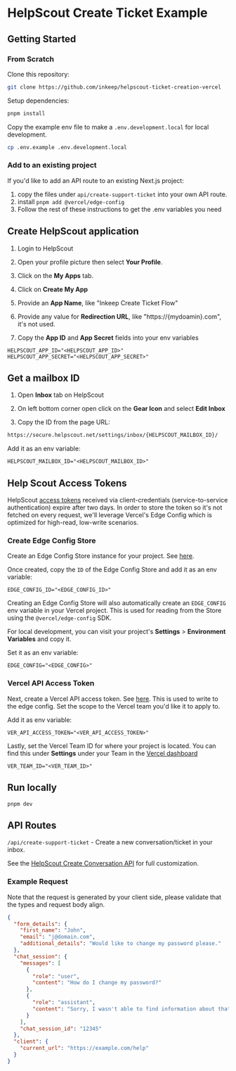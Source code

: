 # HelpScout Create Ticket Example

## Getting Started

### From Scratch
Clone this repository:

```bash
git clone https://github.com/inkeep/helpscout-ticket-creation-vercel
```

Setup dependencies:

```bash
pnpm install
```

Copy the example env file to make a `.env.development.local` for local development.

```bash
cp .env.example .env.development.local
```

### Add to an existing project
If you'd like to add an API route to an existing Next.js project:
1. copy the files under `api/create-support-ticket` into your own API route.
2. install `pnpm add @vercel/edge-config`
3. Follow the rest of these instructions to get the .env variables you need

## Create HelpScout application

1. Login to HelpScout

2. Open your profile picture then select **Your Profile**.

3. Click on the **My Apps** tab.

3. Click on **Create My App**

4. Provide an **App Name**, like "Inkeep Create Ticket Flow" 

5. Provide any value for **Redirection URL**, like "https://{mydoamin}.com", it's not used.

5. Copy the **App ID** and **App Secret** fields into your env variables

```
HELPSCOUT_APP_ID="<HELPSCOUT_APP_ID>"
HELPSCOUT_APP_SECRET="<HELPSCOUT_APP_SECRET>"
```

## Get a mailbox ID

1. Open **Inbox** tab on HelpScout

2. On left bottom corner open click on the **Gear Icon** and select **Edit Inbox**

3. Copy the ID from the page URL:

```bash
https://secure.helpscout.net/settings/inbox/{HELPSCOUT_MAILBOX_ID}/
```

Add it as an env variable:

```
HELPSCOUT_MAILBOX_ID="<HELPSCOUT_MAILBOX_ID>"
```

## Help Scout Access Tokens
HelpScout [access tokens](https://developer.helpscout.com/mailbox-api/overview/authentication/#client-credentials-flow) received via client-credentials (service-to-service authentication) expire after two days. In order to store the token so it's not fetched on every request, we'll leverage Vercel's Edge Config which is optimized for high-read, low-write scenarios. 

### Create Edge Config Store
Create an Edge Config Store instance for your project. See [here](https://vercel.com/docs/storage/edge-config/get-started#quickstart). 

Once created, copy the `ID` of the Edge Config Store and add it as an env variable:

```
EDGE_CONFIG_ID="<EDGE_CONFIG_ID>"
```

Creating an Edge Config Store will also automatically create an `EDGE_CONFIG` env variable in your Vercel project. This is used for reading from the Store using the `@vercel/edge-config` SDK.

For local development, you can visit your project's **Settings** > **Environment Variables** and copy it.

Set it as an env variable:

```
EDGE_CONFIG="<EDGE_CONFIG>"
```

### Vercel API Access Token

Next, create a Vercel API access token. See [here](https://vercel.com/docs/rest-api#creating-an-access-token). This is used to write to the edge config. Set the scope to the Vercel team you'd like it to apply to.

Add it as env variable:

```
VER_API_ACCESS_TOKEN="<VER_API_ACCESS_TOKEN>"
```

Lastly, set the Vercel Team ID for where your project is located. You can find this under **Settings** under your Team in the [Vercel dashboard](https://vercel.com)

```
VER_TEAM_ID="<VER_TEAM_ID>"
```

## Run locally
```
pnpm dev
```

## API Routes
`/api/create-support-ticket` - Create a new conversation/ticket in your inbox.

See the [HelpScout Create Conversation API](https://developer.helpscout.com/mailbox-api/endpoints/conversations/create/) for full customization.


### Example Request

Note that the request is generated by your client side, please validate that the types and request body align.

```JSON
{
  "form_details": {
    "first_name": "John",
    "email": "j@domain.com",
    "additional_details": "Would like to change my password please."
  },
  "chat_session": {
    "messages": [
      {
        "role": "user",
        "content": "How do I change my password?"
      },
      {
        "role": "assistant",
        "content": "Sorry, I wasn't able to find information about that. Please reach out to support."
      }
    ],
    "chat_session_id": "12345"
  },
  "client": {
    "current_url": "https://example.com/help"
  }
}
```